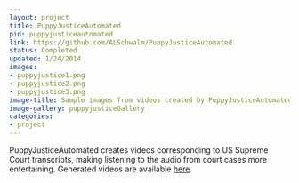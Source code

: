 ```yaml
---
layout: project
title: PuppyJusticeAutomated
pid: puppyjusticeautomated
link: https://github.com/ALSchwalm/PuppyJusticeAutomated
status: Completed
updated: 1/24/2014
images:
- puppyjustice1.png
- puppyjustice2.png
- puppyjustice3.png
image-title: Sample images from videos created by PuppyJusticeAutomated
image-gallery: puppyjusticeGallery
categories:
- project
---
```



PuppyJusticeAutomated creates videos corresponding to US Supreme Court transcripts,
making listening to the audio from court cases more entertaining. Generated videos
are available [here][youtube].

[youtube]: https://www.youtube.com/channel/UCn1ibFnn3NcXjQHY47o0yWg